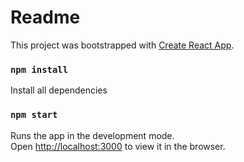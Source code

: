 # Readme

This project was bootstrapped with [Create React App](https://github.com/facebook/create-react-app).

### `npm install`

Install all dependencies 

### `npm start`

Runs the app in the development mode.\
Open [http://localhost:3000](http://localhost:3000) to view it in the browser.
